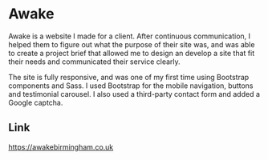 # Awake
Awake is a website I made for a client. After continuous communication, I helped them to figure out what the purpose of their site was, and was able to create a project brief that allowed me to design an develop a site that fit their needs and communicated their service clearly.

The site is fully responsive, and was one of my first time using Bootstrap components and Sass. I used Bootstrap for the mobile navigation, buttons and testimonial carousel. I also used a third-party contact form and added a Google captcha.

## Link
https://awakebirmingham.co.uk
